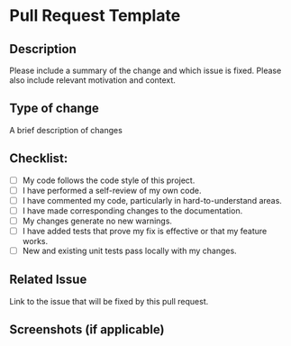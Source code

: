 # Pull Request Template

## Description

Please include a summary of the change and which issue is fixed. Please also include relevant motivation and context.

## Type of change

A brief description of changes

## Checklist:

- [ ] My code follows the code style of this project.
- [ ] I have performed a self-review of my own code.
- [ ] I have commented my code, particularly in hard-to-understand areas.
- [ ] I have made corresponding changes to the documentation.
- [ ] My changes generate no new warnings.
- [ ] I have added tests that prove my fix is effective or that my feature works.
- [ ] New and existing unit tests pass locally with my changes.

## Related Issue

Link to the issue that will be fixed by this pull request.

## Screenshots (if applicable)
